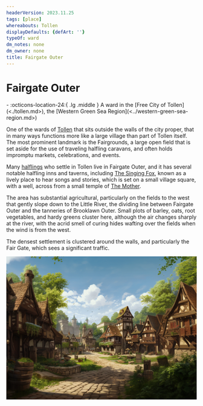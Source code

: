```yaml
---
headerVersion: 2023.11.25
tags: [place]
whereabouts: Tollen
displayDefaults: {defArt: ''}
typeOf: ward
dm_notes: none
dm_owner: none
title: Fairgate Outer
---
```

# Fairgate Outer
<div class="grid cards ext-narrow-margin ext-one-column" markdown>
-    :octicons-location-24:{ .lg .middle } A ward in the [Free City of Tollen](<./tollen.md>), the [Western Green Sea Region](<../western-green-sea-region.md>)  
</div>


One of the wards of [Tollen](<./tollen.md>) that sits outside the walls of the city proper, that in many ways functions more like a large village than part of Tollen itself. The most prominent landmark is the Fairgrounds, a large open field that is set aside for the use of traveling halfling caravans, and often holds impromptu markets, celebrations, and events. 

Many [halflings](<../../../species/children-of-the-embodied-gods/halflings/halflings.md>) who settle in Tollen live in Fairgate Outer, and it has several notable halfling inns and taverns, including [The Singing Fox](<./the-singing-fox.md>), known as a lively place to hear songs and stories, which is set on a small village square, with a well, across from a small temple of [The Mother](<../../../cosmology/gods/incorporeal-gods/mos-numena-pantheon/the-mother.md>). 

The area has substantial agricultural, particularly on the fields to the west that gently slope down to the Little River, the dividing line between Fairgate Outer and the tanneries of Brooklawn Outer. Small plots of barley, oats, root vegetables, and hardy greens cluster here, although the air changes sharply at the river, with the acrid smell of curing hides wafting over the fields when the wind is from the west. 

The densest settlement is clustered around the walls, and particularly the Fair Gate, which sees a significant traffic. 

![Fairgate Outer V1](../../../assets/fairgate-outer-v1.png)